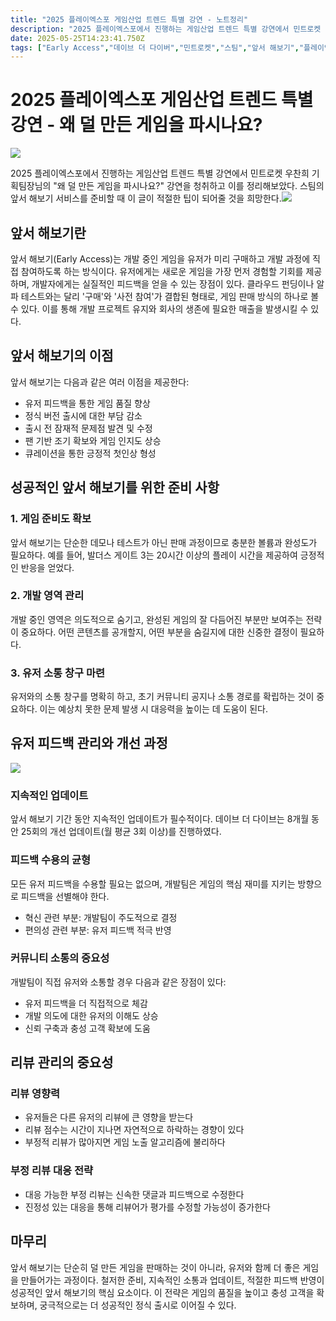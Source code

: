 ```yaml
---
title: "2025 플레이엑스포 게임산업 트렌드 특별 강연 - 노트정리"
description: "2025 플레이엑스포에서 진행하는 게임산업 트렌드 특별 강연에서 민트로켓 우찬희 기획팀장님의 강연을 청취하고 이를 정리해보았다."
date: 2025-05-25T14:23:41.750Z
tags: ["Early Access","데이브 더 다이버","민트로켓","스팀","앞서 해보기","플레이엑스포"]
---
```

# 2025 플레이엑스포 게임산업 트렌드 특별 강연 - 왜 덜 만든 게임을 파시나요?
![](/images/4be519ec-36ac-47da-8414-bdf66d43c141-image.jpg)

2025 플레이엑스포에서 진행하는 게임산업 트렌드 특별 강연에서 민트로켓 우찬희 기획팀장님의 "왜 덜 만든 게임을 파시나요?" 강연을 청취하고 이를 정리해보았다. 스팀의 앞서 해보기 서비스를 준비할 때 이 글이 적절한 팁이 되어줄 것을 희망한다.![](/images/6b32ac49-8daf-4238-8fc9-5e49fe46a12b-image.jpg)


## 앞서 해보기란

앞서 해보기(Early Access)는 개발 중인 게임을 유저가 미리 구매하고 개발 과정에 직접 참여하도록 하는 방식이다. 유저에게는 새로운 게임을 가장 먼저 경험할 기회를 제공하며, 개발자에게는 실질적인 피드백을 얻을 수 있는 장점이 있다.
클라우드 펀딩이나 알파 테스트와는 달리 '구매'와 '사전 참여'가 결합된 형태로, 게임 판매 방식의 하나로 볼 수 있다. 이를 통해 개발 프로젝트 유지와 회사의 생존에 필요한 매출을 발생시킬 수 있다.

## 앞서 해보기의 이점

앞서 해보기는 다음과 같은 여러 이점을 제공한다:

- 유저 피드백을 통한 게임 품질 향상
- 정식 버전 출시에 대한 부담 감소
- 출시 전 잠재적 문제점 발견 및 수정
- 팬 기반 조기 확보와 게임 인지도 상승
- 큐레이션을 통한 긍정적 첫인상 형성

## 성공적인 앞서 해보기를 위한 준비 사항

### 1. 게임 준비도 확보

앞서 해보기는 단순한 데모나 테스트가 아닌 판매 과정이므로 충분한 볼륨과 완성도가 필요하다. 예를 들어, 발더스 게이트 3는 20시간 이상의 플레이 시간을 제공하여 긍정적인 반응을 얻었다.

### 2. 개발 영역 관리

개발 중인 영역은 의도적으로 숨기고, 완성된 게임의 잘 다듬어진 부분만 보여주는 전략이 중요하다. 어떤 콘텐츠를 공개할지, 어떤 부분을 숨길지에 대한 신중한 결정이 필요하다.

### 3. 유저 소통 창구 마련

유저와의 소통 창구를 명확히 하고, 초기 커뮤니티 공지나 소통 경로를 확립하는 것이 중요하다. 이는 예상치 못한 문제 발생 시 대응력을 높이는 데 도움이 된다.

## 유저 피드백 관리와 개선 과정

![](/images/a646d089-3b61-4391-88e6-f90e5d23391b-image.png)


### 지속적인 업데이트

앞서 해보기 기간 동안 지속적인 업데이트가 필수적이다. 데이브 더 다이브는 8개월 동안 25회의 개선 업데이트(월 평균 3회 이상)를 진행하였다.

### 피드백 수용의 균형

모든 유저 피드백을 수용할 필요는 없으며, 개발팀은 게임의 핵심 재미를 지키는 방향으로 피드백을 선별해야 한다.

- 혁신 관련 부분: 개발팀이 주도적으로 결정
- 편의성 관련 부분: 유저 피드백 적극 반영

### 커뮤니티 소통의 중요성

개발팀이 직접 유저와 소통할 경우 다음과 같은 장점이 있다:

- 유저 피드백을 더 직접적으로 체감
- 개발 의도에 대한 유저의 이해도 상승
- 신뢰 구축과 충성 고객 확보에 도움

## 리뷰 관리의 중요성

### 리뷰 영향력

- 유저들은 다른 유저의 리뷰에 큰 영향을 받는다
- 리뷰 점수는 시간이 지나면 자연적으로 하락하는 경향이 있다
- 부정적 리뷰가 많아지면 게임 노출 알고리즘에 불리하다

### 부정 리뷰 대응 전략

- 대응 가능한 부정 리뷰는 신속한 댓글과 피드백으로 수정한다
- 진정성 있는 대응을 통해 리뷰어가 평가를 수정할 가능성이 증가한다

## 마무리

앞서 해보기는 단순히 덜 만든 게임을 판매하는 것이 아니라, 유저와 함께 더 좋은 게임을 만들어가는 과정이다. 철저한 준비, 지속적인 소통과 업데이트, 적절한 피드백 반영이 성공적인 앞서 해보기의 핵심 요소이다. 이 전략은 게임의 품질을 높이고 충성 고객을 확보하며, 궁극적으로는 더 성공적인 정식 출시로 이어질 수 있다.
